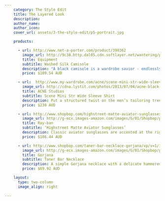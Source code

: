 ```yaml
---
    category: The Style Edit
    title: The Layered Look 
    description:
    author_name:
    author_icon:
    cover_url: assets/3-the-style-edit/p5-portrait.jpg 

    products:

      - url: http://www.net-a-porter.com/product/398362 
        image_url: http://9c38.http.dal05.cdn.softlayer.net/wantering/products/images/1/0/6/10631b8e-03b9-11e3-8673-062e13789e081.jpg 
        title: Equipment 
        subtitle: Washed Silk Camisole 
        description: "A black camisole is a wardrobe savior - endlessly versatile, it works day or night. We love Equipment's lightweight washed-silk version. With adjustable shoulder straps for the perfect fit, team this runway piece with skinny jeans or style it under sheer layers."
        price: $189.54 AUD

      - url:  http://www.my-wardrobe.com/acne/scene-mini-str-wide-sleeve-shirt-631036  
        image_url: http://cdna.lystit.com/photos/2013/07/04/acne-black-scene-mini-str-wide-sleeve-shirt-product-4-11427333-674883858_large_flex.jpeg  
        title: ACNE Studios 
        subtitle: Scene Mini Str Wide Sleeve Shirt
        description: Put a structured twist on the men’s tailoring trend with this shirt from Acne, which takes tuxedo styling and lends it an over-sized modern feel. Ideal with ultra-slim black trousers in wool or leather, this is a fashion-forward way to update your classic white shirt for work. 
        price: $230 AUD 

      - url: http://www.shopbop.com/highstreet-matte-aviator-sunglasses-ray/vp/v=1/1593573019.htm?folderID=2534374302094311&fm=other-shopbysize&colorId=58684 
        image_url: http://g-ecx.images-amazon.com/images/G/01/Shopbop/p/pcs/products/raybn/raybn4014958684/raybn4014958684_p3_1-0_254x500.jpg
        title: Ray-ban 
        subtitle: ‘Highstreet Matte Aviator Sunglasses’ 
        description: Classic aviator sunglasses are accented at the right lens with Ray-Ban's signature logo lettering. Made in Italy.     
        price: $186.44 AUD

      - url: http://www.shopbop.com/taner-bar-necklace-gorjana/vp/v=1/1559721636.htm?folderID=2534374302033527&colorId=29109&extid=affprg-4441350 
        image_url: http://g-ecx.images-amazon.com/images/G/01/Shopbop/p/pcs/products/gorja/gorja4063111739/gorja4063111739_p1_1-0.jpg 
        title: Gorjana
        subtitle: Taner Bar Necklace 
        description: A simple Gorjana necklace with a delicate hammered bar. Ring clasp. 14k gold. Made in the USA. 
        price: $69.92 AUD

    layout:
      type: two-column
      image_align: right

---
```

